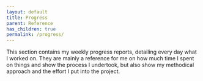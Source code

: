 ```yaml
---
layout: default
title: Progress
parent: Reference
has_children: true
permalink: /progress/
---
```

This section contains my weekly progress reports, detailing every day what I worked on. They are mainly a reference for
me on how much time I spent on things and show the process I undertook, but also show my methodical approach and the
effort I put into the project.
